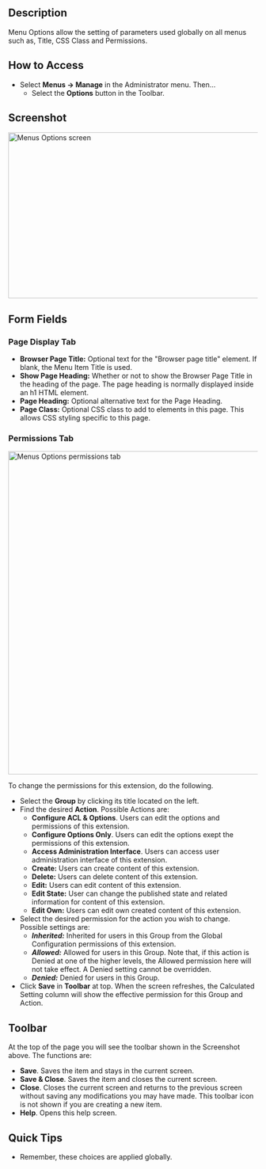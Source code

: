 <!-- Filename: Help4.x:Menus:_Options / Display title: Menus: Options -->

## Description

Menu Options allow the setting of parameters used globally on all menus
such as, Title, CSS Class and Permissions.

## How to Access

- Select **Menus → Manage** in the Administrator menu. Then...
  - Select the **Options** button in the Toolbar.

## Screenshot

<img
src="https://docs.joomla.org/images/b/bc/Help-4x-Menus-Menu-Manager-Options-screen-en.png"
decoding="async" data-file-width="800" data-file-height="335"
width="800" height="335"
alt="Menus Options screen" />

## Form Fields

### Page Display Tab

- **Browser Page Title:** Optional text for the "Browser page title"
  element. If blank, the Menu Item Title is used.
- **Show Page Heading:** Whether or not to show the Browser Page Title
  in the heading of the page. The page heading is normally displayed
  inside an h1 HTML element.
- **Page Heading:** Optional alternative text for the Page Heading.
- **Page Class:** Optional CSS class to add to elements in this page.
  This allows CSS styling specific to this page.

### Permissions Tab

<img
src="https://docs.joomla.org/images/3/3b/Help-4x-Menu-Options-screen-permissions-tab-en.png"
decoding="async" data-file-width="600" data-file-height="653"
width="600" height="653"
alt="Menus Options permissions tab" />

To change the permissions for this extension, do the following.

- Select the **Group** by clicking its title located on the left.
- Find the desired **Action**. Possible Actions are:
  - **Configure ACL & Options**. Users can edit the options and
    permissions of this extension.
  - **Configure Options Only**. Users can edit the options exept the
    permissions of this extension.
  - **Access Administration Interface**. Users can access user
    administration interface of this extension.
  - **Create:** Users can create content of this extension.
  - **Delete:** Users can delete content of this extension.
  - **Edit:** Users can edit content of this extension.
  - **Edit State:** User can change the published state and related
    information for content of this extension.
  - **Edit Own:** Users can edit own created content of this extension.
- Select the desired permission for the action you wish to change.
  Possible settings are:
  - ***Inherited:*** Inherited for users in this Group from the Global
    Configuration permissions of this extension.
  - ***Allowed:*** Allowed for users in this Group. Note that, if this
    action is Denied at one of the higher levels, the Allowed permission
    here will not take effect. A Denied setting cannot be overridden.
  - ***Denied:*** Denied for users in this Group.
- Click **Save** in **Toolbar** at top. When the screen refreshes, the
  Calculated Setting column will show the effective permission for this
  Group and Action.

## Toolbar

At the top of the page you will see the toolbar shown in the
Screenshot above. The functions are:

- **Save**. Saves the item and stays in the current screen.
- **Save & Close**. Saves the item and closes the current screen.
- **Close**. Closes the current screen and returns to the previous
  screen without saving any modifications you may have made. This
  toolbar icon is not shown if you are creating a new item.
- **Help**. Opens this help screen.

## Quick Tips

- Remember, these choices are applied globally.
